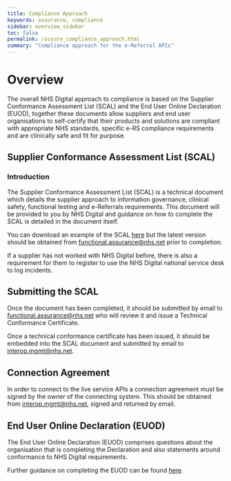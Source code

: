 ```yaml
---
title: Compliance Approach
keywords: assurance, compliance
sidebar: overview_sidebar
toc: false
permalink: /assure_compliance_approach.html
summary: "Compliance approach for the e-Referral APIs"
---
```


# Overview

The overall NHS Digital approach to compliance is based on the Supplier Conformance Assessment List (SCAL) and the End User Online Declaration (EUOD), together these documents allow suppliers and end user organisations to self-certify that their products and solutions are compliant with appropriate NHS standards, specific e-RS compliance requirements and are clinically safe and fit for purpose.

## Supplier Conformance Assessment List (SCAL)  

### Introduction

The Supplier Conformance Assessment List (SCAL) is a technical document which details the supplier approach to information governance, clinical safety, functional testing and e-Referrals requirements. This document will be provided to you by NHS Digital and guidance on how to complete the SCAL is detailed in the document itself.

You can download an example of the SCAL [here](downloads/agreements/SCAL_vsn2.0.xlsx) but the latest version should be obtained from [functional.assurance@nhs.net](mailto:functional.assurance@nhs.net) prior to completion.

If a supplier has not worked with NHS Digital before, there is also a requirement for them to register to use the NHS Digital national service desk to log incidents.

## Submitting the SCAL
Once the document has been completed, it should be submitted by email to [functional.assurance@nhs.net](mailto:functional.assurance@nhs.net) who will review it and issue a Technical Conformance Certificate.

Once a technical conformance certificate has been issued, it should be embedded into the SCAL document and submitted by email to [interop.mgmt@nhs.net](mailto:interop.mgmt@nhs.net).  

## Connection Agreement
In order to connect to the live service APIs a connection agreement must be signed by the owner of the connecting system. This should be obtained from [interop.mgmt@nhs.net](mailto:interop.mgmt@nhs.net), signed and returned by email.  

## End User Online Declaration (EUOD)
The End User Online Declaration (EUOD) comprises questions about the organisation that is completing the Declaration and also statements around conformance to NHS Digital requirements.

Further guidance on completing the EUOD can be found [here](https://nhs-digital.citizenspace.com/onboarding/d72f6cc8/).
